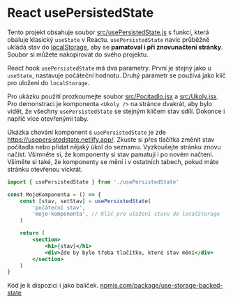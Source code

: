 # React usePersistedState

Tento projekt obsahuje soubor [src/usePersistedState.js](https://github.com/Czechitas-podklady-WEB/React-usePersistedState/blob/main/src/usePersistedState.js) s funkcí, která obaluje klasický `useState` v Reactu. `usePersistedState` navíc průběžně ukládá stav do [localStorage](https://developer.mozilla.org/en-US/docs/Web/API/Window/localStorage), aby se **pamatoval i při znovunačtení stránky**. Soubor si můžete nakopírovat do svého projektu.

React hook `usePersistedState` má dva parametry. První je stejný jako u `useState`, nastavuje počáteční hodnotu. Druhý parametr se používá jako klíč pro uložení do `localStorage`.

Pro ukázku použití prozkoumejte soubor [src/Pocitadlo.jsx](https://github.com/Czechitas-podklady-WEB/React-usePersistedState/blob/main/src/Pocitadlo.jsx) a [src/Ukoly.jsx](https://github.com/Czechitas-podklady-WEB/React-usePersistedState/blob/main/src/Ukoly.jsx). Pro demonstraci je komponenta `<Ukoly />` na stránce dvakrát, aby bylo vidět, že všechny `usePersistedState` se stejným klíčem stav sdílí. Dokonce i napříč více otevřenými taby.

Ukázka chování komponent s `usePersistedState` je zde https://usepersistedstate.netlify.app/. Zkuste si přes tlačítka změnit stav počítadla nebo přidat nějaký úkol do seznamu. Vyzkoušejte stránku znovu načíst. Všimněte si, že komponenty si stav pamatují i po novém načtení. Všiměte si také, že komponenty se mění i v ostatních tabech, pokud máte stránku otevřenou víckrát.

```jsx
import { usePersistedState } from './usePersistedState'

const MojeKomponenta = () => {
	const [stav, setStav] = usePersistedState(
		'počáteční stav',
		'moje-komponenta', // Klíč pro uložení stavu do localStorage
	)

	return (
		<section>
			<h1>{stav}</h1>
			<div>Zde by bylo třeba tlačítko, které stav mění</div>
		</section>
	)
}
```

Kód je k dispozici i jako balíček. [npmjs.com/package/use-storage-backed-state](https://www.npmjs.com/package/use-storage-backed-state)
